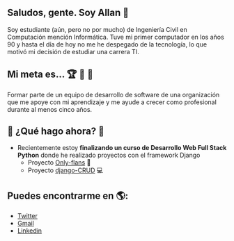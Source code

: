 ## Saludos, gente. Soy Allan 👋

Soy estudiante (aún, pero no por mucho) de Ingeniería Civil en Computación mención Informática. Tuve mi primer computador en los años 90 y hasta el día de hoy no me he despegado de la tecnología, lo que motivó mi decisión de estudiar una carrera TI.

## Mi meta es... :trophy: :running: :walking:
Formar parte de un equipo de desarrollo de software de una organización que me apoye con mi aprendizaje y me ayude a crecer como profesional durante al menos cinco años.

## :seedling: ¿Qué hago ahora? :seedling:
- Recientemente estoy **finalizando un curso de Desarrollo Web Full Stack Python** donde he realizado proyectos con el framework Django
  - Proyecto [Only-flans](https://github.com/AllanMoralesPrado/onlyflans-project.git) :cake:
  - Proyecto [django-CRUD](https://github.com/AllanMoralesPrado/django-CRUD.git) :computer:

## Puedes encontrarme en :earth_americas::
- [Twitter](https://twitter.com/AllanMPrado)
- [Gmail](mailto:allanmoralesprado@gmail.com)
- [Linkedin](https://www.linkedin.com/in/allan-morales-prado/)

<!--
**AllanMoralesPrado/AllanMoralesPrado** is a ✨ _special_ ✨ repository because its `README.md` (this file) appears on your GitHub profile.

Here are some ideas to get you started:

- 🔭 I’m currently working on ...
- 🌱 I’m currently learning ...
- 👯 I’m looking to collaborate on ...
- 🤔 I’m looking for help with ...
- 💬 Ask me about ...
- 📫 How to reach me: ...
- 😄 Pronouns: ...
- ⚡ Fun fact: ...
-->
